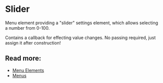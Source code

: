 # Slider

Menu element providing a "slider" settings element, which allows selecting a number from 0-100.

Contains a callback for effecting value changes. No passing required, just assign it after construction!

## Read more:
- [Menu Elements](elements.md)
- [Menus](../menu.md)